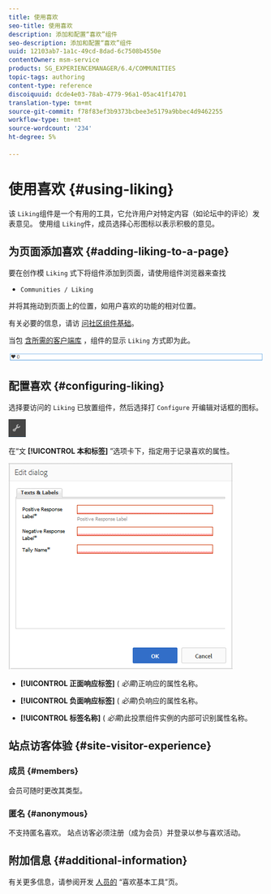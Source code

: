 ```yaml
---
title: 使用喜欢
seo-title: 使用喜欢
description: 添加和配置“喜欢”组件
seo-description: 添加和配置“喜欢”组件
uuid: 12103ab7-1a1c-49cd-8dad-6c7508b4550e
contentOwner: msm-service
products: SG_EXPERIENCEMANAGER/6.4/COMMUNITIES
topic-tags: authoring
content-type: reference
discoiquuid: dcde4e03-78ab-4779-96a1-05ac41f14701
translation-type: tm+mt
source-git-commit: f78f83ef3b9373bcbee3e5179a9bbec4d9462255
workflow-type: tm+mt
source-wordcount: '234'
ht-degree: 5%

---
```



# 使用喜欢 {#using-liking}

该 `Liking`组件是一个有用的工具，它允许用户对特定内容（如论坛中的评论）发表意见。 使用组 `Liking`件，成员选择心形图标以表示积极的意见。

## 为页面添加喜欢 {#adding-liking-to-a-page}

要在创作模 `Liking` 式下将组件添加到页面，请使用组件浏览器来查找

* `Communities / Liking`

并将其拖动到页面上的位置，如用户喜欢的功能的相对位置。

有关必要的信息，请访 [问社区组件基础](basics.md)。

当包 [含所需的客户端库](essentials-liking.md#essentials-for-client-side) ，组件的显示 `Liking` 方式即为此。

![chlimage_1-93](assets/chlimage_1-93.png)

## 配置喜欢 {#configuring-liking}

选择要访问的 `Liking` 已放置组件，然后选择打 `Configure` 开编辑对话框的图标。

![chlimage_1-94](assets/chlimage_1-94.png)

在“文 **[!UICONTROL 本和标签]** ”选项卡下，指定用于记录喜欢的属性。

![chlimage_1-95](assets/chlimage_1-95.png)

* **[!UICONTROL 正面响应标签]**
(
*必需*)正响应的属性名称。

* **[!UICONTROL 负面响应标签]**
(
*必需*)负响应的属性名称。

* **[!UICONTROL 标签名称]**
(
*必需*)此投票组件实例的内部可识别属性名称。

## 站点访客体验 {#site-visitor-experience}

### 成员 {#members}

会员可随时更改其类型。

### 匿名 {#anonymous}

不支持匿名喜欢。 站点访客必须注册（成为会员）并登录以参与喜欢活动。

## 附加信息 {#additional-information}

有关更多信息，请参阅开发 [人员的](essentials-liking.md) “喜欢基本工具”页。
